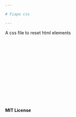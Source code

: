 ```yaml
---

# Fiapo css

---
```


A css file to reset html elements

<br/>
<br/>
<br/>
<br/>
<br/>
<br/>
<br/>
<br/>
<br/>
<br/>
<br/>
<br/>

**MIT License**
